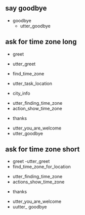 ## say goodbye
* goodbye
  - utter_goodbye

## ask for time zone long
* greet
- utter_greet
* find_time_zone 
- utter_task_location
* city_info
- utter_finding_time_zone
- action_show_time_zone
* thanks
- utter_you_are_welcome
- utter_goodbye

## ask for time zone short
* greet
-utter_greet
* find_time_zone_for_location
- utter_finding_time_zone
- actions_show_time_zone
* thanks
- utter_you_are_welcome
- uutter_ goodbye




